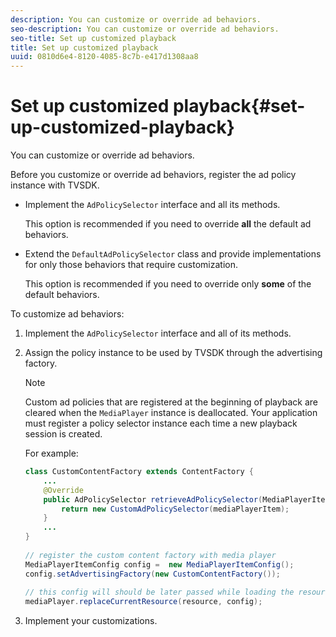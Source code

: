 ```yaml
---
description: You can customize or override ad behaviors.
seo-description: You can customize or override ad behaviors.
seo-title: Set up customized playback
title: Set up customized playback
uuid: 0810d6e4-8120-4085-8c7b-e417d1308aa8
---
```


# Set up customized playback{#set-up-customized-playback}

You can customize or override ad behaviors.

Before you customize or override ad behaviors, register the ad policy instance with TVSDK.

* Implement the `AdPolicySelector` interface and all its methods.

  This option is recommended if you need to override **all** the default ad behaviors. 

* Extend the `DefaultAdPolicySelector` class and provide implementations for only those behaviors that require customization.

  This option is recommended if you need to override only **some** of the default behaviors.

To customize ad behaviors: 

1. Implement the `AdPolicySelector` interface and all of its methods.
1. Assign the policy instance to be used by TVSDK through the advertising factory.

   >[!NOTE]
   >
   >Custom ad policies that are registered at the beginning of playback are cleared when the `MediaPlayer` instance is deallocated. Your application must register a policy selector instance each time a new playback session is created.

   For example: 

   ```java
   class CustomContentFactory extends ContentFactory { 
       ... 
       @Override 
       public AdPolicySelector retrieveAdPolicySelector(MediaPlayerItem mediaPlayerItem) { 
           return new CustomAdPolicySelector(mediaPlayerItem); 
       } 
       ... 
   } 
    
   // register the custom content factory with media player 
   MediaPlayerItemConfig config =  new MediaPlayerItemConfig(); 
   config.setAdvertisingFactory(new CustomContentFactory()); 
    
   // this config will should be later passed while loading the resource 
   mediaPlayer.replaceCurrentResource(resource, config);
   ```

1. Implement your customizations.
